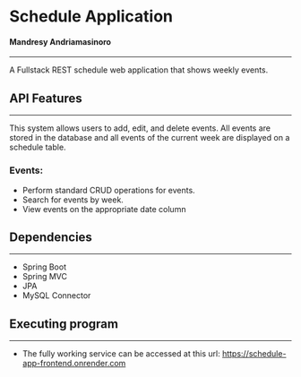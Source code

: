 # Schedule Application
#### Mandresy Andriamasinoro

---
A Fullstack REST schedule web application that shows weekly events.
## API Features

---
This system allows users to add, edit, and delete events. All events are stored in the database and all events of the current week are displayed on a schedule table.

### Events:
* Perform standard CRUD operations for events.
* Search for events by week.
* View events on the appropriate date column


## Dependencies

---
* Spring Boot
* Spring MVC
* JPA
* MySQL Connector

## Executing program

---
* The fully working service can be accessed at this url: https://schedule-app-frontend.onrender.com

